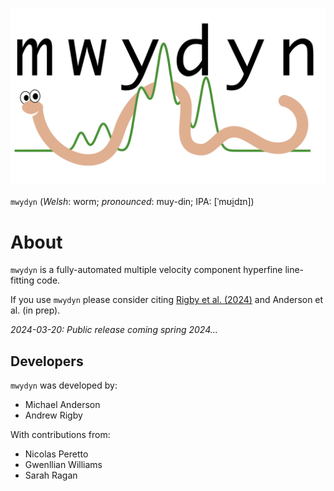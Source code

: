 <p align="center">
<img src="logo.png" alt="" width="512"/>
</p>

`mwydyn` (_Welsh_: worm; _pronounced_: muy-din; IPA: [ˈmʊi̯dɪn])

# About

`mwydyn` is a fully-automated multiple velocity component hyperfine line-fitting code.

If you use `mwydyn` please consider citing [Rigby et al. (2024)](https://ui.adsabs.harvard.edu/abs/2024MNRAS.528.1172R/abstract) and Anderson et al. (in prep).

_2024-03-20: Public release coming spring 2024..._

## Developers

`mwydyn` was developed by:

- Michael Anderson
- Andrew Rigby

With contributions from:

- Nicolas Peretto
- Gwenllian Williams
- Sarah Ragan
